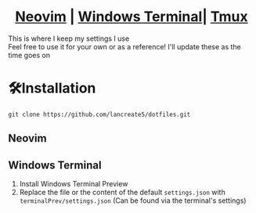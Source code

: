 <h1 align="center">
<a href="https://github.com/artsybyte5/dotfiles#neovim">Neovim</a> | 
<a href="https://github.com/artsybyte5/dotfiles#windows-terminal">Windows Terminal</a>| 
<a href="https://github.com/artsybyte5/dotfiles#tmux">Tmux</a>


</h1>

<p>
This is where I keep my settings I use<br>
Feel free to use it for your own or as a reference! 
I'll update these as the time goes on
</p>


# 🛠Installation
```
git clone https://github.com/lancreate5/dotfiles.git
```
## Neovim
## Windows Terminal
1. Install Windows Terminal Preview
1. Replace the file or the content of the default `settings.json` with `terminalPrev/settings.json` (Can be found via the terminal's settings)
